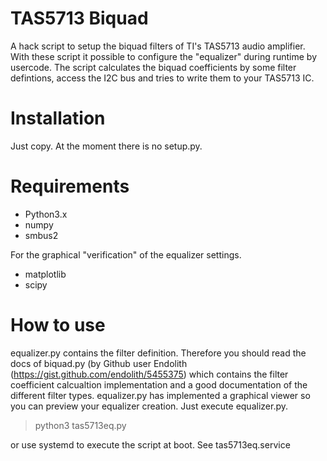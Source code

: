 # TAS5713 Biquad
A hack script to setup the biquad filters of TI's TAS5713 audio amplifier. With these script it possible to configure the "equalizer" during runtime
by usercode. The script calculates the biquad coefficients by some filter defintions, access the I2C bus and tries to write them to your TAS5713 IC.


# Installation
Just copy. At the moment there is no setup.py.

# Requirements
- Python3.x
- numpy
- smbus2

For the graphical "verification" of the equalizer settings.
- matplotlib
- scipy

# How to use
equalizer.py contains the filter definition. Therefore you should read the docs of biquad.py (by Github user Endolith (https://gist.github.com/endolith/5455375) which contains the filter coefficient calcualtion implementation and a good documentation of the different filter types.
equalizer.py has implemented a graphical viewer so you can preview your equalizer creation. Just execute equalizer.py.

>python3 tas5713eq.py

or use systemd to execute the script at boot. See tas5713eq.service

